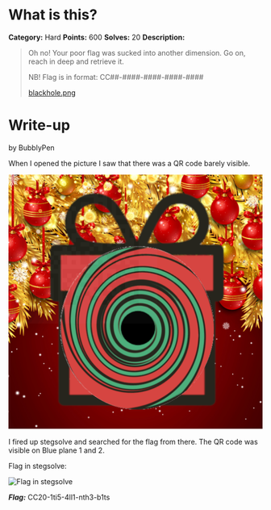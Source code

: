 # What is this?
**Category:** Hard
**Points:** 600
**Solves:** 20
**Description:**

>Oh no! Your poor flag was sucked into another dimension. Go on, reach in deep and retrieve it.
>
>NB! Flag is in format: CC##-####-####-####-####
>
>[blackhole.png](./blackhole.png)

# Write-up
by BubblyPen

When I opened the picture I saw that there was a QR code barely visible. 

![](./blackhole.png)

I fired up stegsolve and searched for the flag from there. The QR code was visible on Blue plane 1 and 2. 

Flag in stegsolve:

![Flag in stegsolve](https://imgur.com/Nxhh5Qh.png)

***Flag:*** CC20-1ti5-4ll1-nth3-b1ts